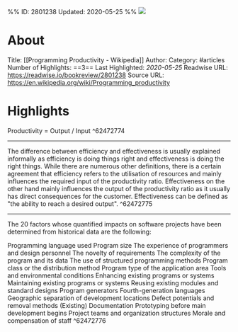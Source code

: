 %%
ID: 2801238
Updated: 2020-05-25
%%
![](https://readwise-assets.s3.amazonaws.com/static/images/article4.6bc1851654a0.png)

# About
Title: [[Programming Productivity - Wikipedia]]
Author: 
Category: #articles
Number of Highlights: ==3==
Last Highlighted: *2020-05-25*
Readwise URL: https://readwise.io/bookreview/2801238
Source URL: https://en.wikipedia.org/wiki/Programming_productivity


# Highlights 
Productivity = Output / Input  ^62472774

---

The difference between efficiency and effectiveness is usually explained informally as efficiency is doing things right and effectiveness is doing the right things. While there are numerous other definitions, there is a certain agreement that efficiency refers to the utilisation of resources and mainly influences the required input of the productivity ratio. Effectiveness on the other hand mainly influences the output of the productivity ratio as it usually has direct consequences for the customer. Effectiveness can be defined as "the ability to reach a desired output".  ^62472775

---

The 20 factors whose quantified impacts on software projects have been determined from historical data are the following:

Programming language used
Program size
The experience of programmers and design personnel
The novelty of requirements
The complexity of the program and its data
The use of structured programming methods
Program class or the distribution method
Program type of the application area
Tools and environmental conditions
Enhancing existing programs or systems
Maintaining existing programs or systems
Reusing existing modules and standard designs
Program generators
Fourth-generation languages
Geographic separation of development locations
Defect potentials and removal methods
(Existing) Documentation
Prototyping before main development begins
Project teams and organization structures
Morale and compensation of staff  ^62472776

